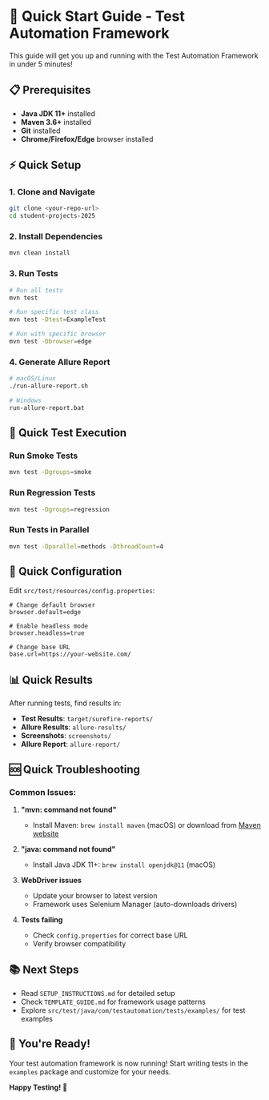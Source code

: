 # 🚀 Quick Start Guide - Test Automation Framework

This guide will get you up and running with the Test Automation Framework in under 5 minutes!

## 📋 Prerequisites

- **Java JDK 11+** installed
- **Maven 3.6+** installed
- **Git** installed
- **Chrome/Firefox/Edge** browser installed

## ⚡ Quick Setup

### 1. Clone and Navigate
```bash
git clone <your-repo-url>
cd student-projects-2025
```

### 2. Install Dependencies
```bash
mvn clean install
```

### 3. Run Tests
```bash
# Run all tests
mvn test

# Run specific test class
mvn test -Dtest=ExampleTest

# Run with specific browser
mvn test -Dbrowser=edge
```

### 4. Generate Allure Report
```bash
# macOS/Linux
./run-allure-report.sh

# Windows
run-allure-report.bat
```

## 🎯 Quick Test Execution

### Run Smoke Tests
```bash
mvn test -Dgroups=smoke
```

### Run Regression Tests
```bash
mvn test -Dgroups=regression
```

### Run Tests in Parallel
```bash
mvn test -Dparallel=methods -DthreadCount=4
```

## 🔧 Quick Configuration

Edit `src/test/resources/config.properties`:

```properties
# Change default browser
browser.default=edge

# Enable headless mode
browser.headless=true

# Change base URL
base.url=https://your-website.com/
```

## 📊 Quick Results

After running tests, find results in:
- **Test Results**: `target/surefire-reports/`
- **Allure Results**: `allure-results/`
- **Screenshots**: `screenshots/`
- **Allure Report**: `allure-report/`

## 🆘 Quick Troubleshooting

### Common Issues:

1. **"mvn: command not found"**
   - Install Maven: `brew install maven` (macOS) or download from [Maven website](https://maven.apache.org/)

2. **"java: command not found"**
   - Install Java JDK 11+: `brew install openjdk@11` (macOS)

3. **WebDriver issues**
   - Update your browser to latest version
   - Framework uses Selenium Manager (auto-downloads drivers)

4. **Tests failing**
   - Check `config.properties` for correct base URL
   - Verify browser compatibility

## 📚 Next Steps

- Read `SETUP_INSTRUCTIONS.md` for detailed setup
- Check `TEMPLATE_GUIDE.md` for framework usage patterns
- Explore `src/test/java/com/testautomation/tests/examples/` for test examples

## 🎉 You're Ready!

Your test automation framework is now running! Start writing tests in the `examples` package and customize for your needs.

**Happy Testing! 🎯**
